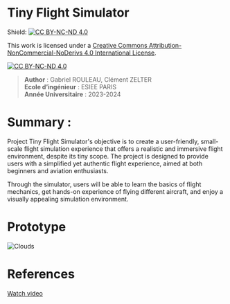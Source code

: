 # Tiny Flight Simulator

Shield: [![CC BY-NC-ND 4.0][cc-by-nc-nd-shield]][cc-by-nc-nd]

This work is licensed under a
[Creative Commons Attribution-NonCommercial-NoDerivs 4.0 International License][cc-by-nc-nd].

[![CC BY-NC-ND 4.0][cc-by-nc-nd-image]][cc-by-nc-nd]

[cc-by-nc-nd]: http://creativecommons.org/licenses/by-nc-nd/4.0/
[cc-by-nc-nd-image]: https://licensebuttons.net/l/by-nc-nd/4.0/88x31.png
[cc-by-nc-nd-shield]: https://img.shields.io/badge/License-CC%20BY--NC--ND%204.0-lightgrey.svg


> **Author** : Gabriel ROULEAU, Clément ZELTER \
> **Ecole d’ingénieur** : ESIEE PARIS \
> **Année Universitaire** : 2023-2024


# Summary : 

Project Tiny Flight Simulator's objective is to create a user-friendly, small-scale flight simulation experience that offers a realistic and immersive flight environment, despite its tiny scope. The project is designed to provide users with a simplified yet authentic flight experience, aimed at both beginners and aviation enthusiasts. 

Through the simulator, users will be able to learn the basics of flight mechanics, get hands-on experience of flying different aircraft, and enjoy a visually appealing simulation environment.

# Prototype 
![Clouds](https://i.imgur.com/3bXb0EB.jpg)

# References
[Watch video](https://www.youtube.com/watch?v=4QOcCGI6xOU)